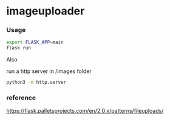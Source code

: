 # imageuploader


### Usage
```bash
export FLASK_APP=main
flask run
```
Also 

run a http server in /images folder 
```bash
python3 -m http.server
```

### reference
https://flask.palletsprojects.com/en/2.0.x/patterns/fileuploads/

